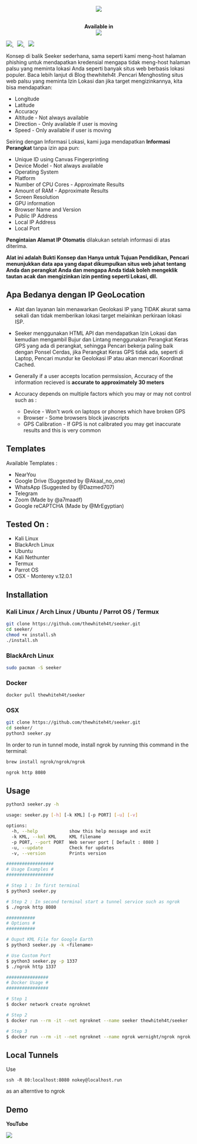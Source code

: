 <p align="center"><img src="[asset/seeker.jpg](https://i.postimg.cc/MT3Dhrp6/seeker.jpg)"></p>


<p align="center">
  <br>
  <b>Available in</b>
  <br>
  <img src="[asset/linux.png](https://i.postimg.cc/fL1HVrnH/linux.png)">
</p>

<p>
  <a style="margin-right: 10px;" href="https://github.com/thewhiteh4t/seeker#installation">
    <img src="https://dabuttonfactory.com/button.png?t=INSTALL&f=Open+Sans&ts=15&tc=000&hp=25&vp=10&c=5&bgt=unicolored&bgc=00e2ff">
  </a>
  <a style="margin-right: 10px;" href="https://github.com/thewhiteh4t/seeker#usage">
    <img src="https://dabuttonfactory.com/button.png?t=USAGE&f=Open+Sans&ts=15&tc=000&hp=25&vp=10&c=5&bgt=unicolored&bgc=00e2ff">
  </a>
  <a href="https://github.com/thewhiteh4t/seeker#demo">
    <img src="https://dabuttonfactory.com/button.png?t=DEMO&f=Open+Sans&ts=15&tc=000&hp=25&vp=10&c=5&bgt=unicolored&bgc=00e2ff">
  </a>
</p>

Konsep di balik Seeker sederhana, sama seperti kami meng-host halaman phishing untuk mendapatkan kredensial mengapa tidak meng-host halaman palsu yang meminta lokasi Anda seperti banyak situs web berbasis lokasi populer. Baca lebih lanjut di Blog thewhiteh4t .Pencari Menghosting situs web palsu yang meminta Izin Lokasi dan jika target mengizinkannya, kita bisa mendapatkan:


* Longitude
* Latitude
* Accuracy
* Altitude - Not always available
* Direction - Only available if user is moving
* Speed - Only available if user is moving

Seiring dengan Informasi Lokasi, kami juga mendapatkan **Informasi Perangkat** tanpa izin apa pun:

* Unique ID using Canvas Fingerprinting
* Device Model - Not always available
* Operating System
* Platform
* Number of CPU Cores - Approximate Results
* Amount of RAM - Approximate Results
* Screen Resolution
* GPU information
* Browser Name and Version
* Public IP Address
* Local IP Address
* Local Port

**Pengintaian Alamat IP Otomatis** dilakukan setelah informasi di atas diterima.

**Alat ini adalah Bukti Konsep dan Hanya untuk Tujuan Pendidikan, Pencari menunjukkan data apa yang dapat dikumpulkan situs web jahat tentang Anda dan perangkat Anda dan mengapa Anda tidak boleh mengeklik tautan acak dan mengizinkan izin penting seperti Lokasi, dll.**

## Apa Bedanya dengan IP GeoLocation

* Alat dan layanan lain menawarkan Geolokasi IP yang TIDAK akurat sama sekali dan tidak memberikan lokasi target melainkan perkiraan lokasi ISP.

* Seeker menggunakan HTML API dan mendapatkan Izin Lokasi dan kemudian mengambil Bujur dan Lintang menggunakan Perangkat Keras GPS yang ada di perangkat, sehingga Pencari bekerja paling baik dengan Ponsel Cerdas, jika Perangkat Keras GPS tidak ada, seperti di Laptop, Pencari mundur ke Geolokasi IP atau akan mencari Koordinat Cached.
* Generally if a user accepts location permsission, Accuracy of the information recieved is **accurate to approximately 30 meters**

* Accuracy depends on multiple factors which you may or may not control such as :
  * Device - Won't work on laptops or phones which have broken GPS
  * Browser - Some browsers block javascripts
  * GPS Calibration - If GPS is not calibrated you may get inaccurate results and this is very common

## Templates

Available Templates : 

* NearYou
* Google Drive (Suggested by @Akaal_no_one)
* WhatsApp (Suggested by @Dazmed707)
* Telegram
* Zoom (Made by @a7maadf)
* Google reCAPTCHA (Made by @MrEgyptian)

## Tested On :

* Kali Linux
* BlackArch Linux
* Ubuntu
* Kali Nethunter
* Termux
* Parrot OS
* OSX - Monterey v.12.0.1

## Installation

### Kali Linux / Arch Linux / Ubuntu / Parrot OS / Termux

```bash
git clone https://github.com/thewhiteh4t/seeker.git
cd seeker/
chmod +x install.sh
./install.sh
```

### BlackArch Linux

```bash
sudo pacman -S seeker
```

### Docker

```bash
docker pull thewhiteh4t/seeker
```

### OSX
```bash
git clone https://github.com/thewhiteh4t/seeker.git
cd seeker/
python3 seeker.py
````

In order to run in tunnel mode, install ngrok by running this command in the terminal:
```bash
brew install ngrok/ngrok/ngrok

ngrok http 8080
````

## Usage

```bash
python3 seeker.py -h

usage: seeker.py [-h] [-k KML] [-p PORT] [-u] [-v]

options:
  -h, --help            show this help message and exit
  -k KML, --kml KML     KML filename
  -p PORT, --port PORT  Web server port [ Default : 8080 ]
  -u, --update          Check for updates
  -v, --version         Prints version

##################
# Usage Examples #
##################

# Step 1 : In first terminal
$ python3 seeker.py

# Step 2 : In second terminal start a tunnel service such as ngrok
$ ./ngrok http 8080

###########
# Options #
###########

# Ouput KML File for Google Earth
$ python3 seeker.py -k <filename>

# Use Custom Port
$ python3 seeker.py -p 1337
$ ./ngrok http 1337

################
# Docker Usage #
################

# Step 1
$ docker network create ngroknet

# Step 2
$ docker run --rm -it --net ngroknet --name seeker thewhiteh4t/seeker

# Step 3
$ docker run --rm -it --net ngroknet --name ngrok wernight/ngrok ngrok http seeker:8080
```

## Local Tunnels
Use
```
ssh -R 80:localhost:8080 nokey@localhost.run
```
as an alterntive to ngrok

## Demo

**YouTube**

<a href="https://youtu.be/Q91cTFwIvLc">
  <img src="https://i3.ytimg.com/vi/Q91cTFwIvLc/maxresdefault.jpg">
</a>

